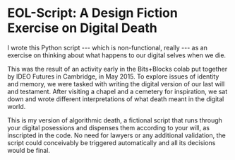 # EOL-Script: A Design Fiction Exercise on Digital Death

I wrote this Python script --- which is non-functional, really --- as an exercise on thinking about what happens to our digital selves when we die. 

This was the result of an activity early in the Bits+Blocks colab put together by IDEO Futures in Cambridge, in May 2015. To explore issues of identity and memory, we were tasked with writing the digital version of our last will and testament. After visiting a chapel and a cemetery for inspiration, we sat down and wrote different interpretations of what death meant in the digital world.

This is my version of algorithmic death, a fictional script that runs through your digital posessions and dispenses them according to your will, as inscripted in the code. No need for lawyers or any additional validation, the script could conceivably be triggered automatically and all its decisions would be final.